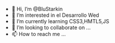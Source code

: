 - 👋 Hi, I’m @BluStarkin
- 👀 I’m interested in  el Desarrollo Wed
- 🌱 I’m currently learning  CSS3,HMTL5,JS
- 💞️ I’m looking to collaborate on ...
- 📫 How to reach me ...

<!---
BluStarkin/BluStarkin is a ✨ special ✨ repository because its `README.md` (this file) appears on your GitHub profile.
You can click the Preview link to take a look at your changes.
--->
